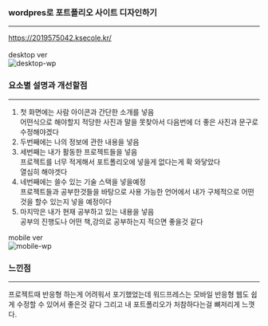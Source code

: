 ### wordpres로 포트폴리오 사이트 디자인하기
___
<https://2019575042.ksecole.kr/><br><br>
desktop ver <br>
![desktop-wp](https://github.com/Jinsu404/ecole2023/assets/137613256/1e4777c4-d61e-4ac3-9f6b-87de707b7496)
<br>
### 요소별 설명과 개선할점
___
1. 첫 화면에는 사람 아이콘과 간단한 소개를 넣음<br>
    어떤식으로 해야할지 적당한 사진과 말을 못찾아서 다음번에 더 좋은 사진과 문구로 수정해야겠다<br>
2. 두번째에는 나의 정보에 관한 내용을 넣음<br>
3. 세번째는 내가 활동한 프로젝트들을 넣음<br>
     프로젝트를 너무 적게해서 포트폴리오에 넣을게 없다는게 확 와닿았다<br>
     열심히 해야겟다<br>
4. 네번째에는 쓸수 있는 기술 스택을 넣을예정<br>
     프로젝트들과 공부한것들을 바탕으로 사용 가능한 언어에서 내가 구체적으로 어떤것을 할수 있는지 넣을 예정이다<br>
5. 마지막은 내가 현재 공부하고 있는 내용을 넣음<br>
     공부의 진행도나 어떤 책,강의로 공부하는지 적으면 좋을것 같다<br>

mobile ver<br>
![mobile-wp](https://github.com/Jinsu404/ecole2023/assets/137613256/f66d2014-6a42-4c84-bbae-b94f2bc1ef6f)<br>
### 느낀점
___
프로젝트때 반응형 하는게 어려워서 포기했었는데 워드프레스는 모바일 반응형 웹도 쉽게 수정할 수 있어서 좋은것 같다
그리고 내 포트폴리오가 처참하다는걸 뼈저리게 느꼇다. 
